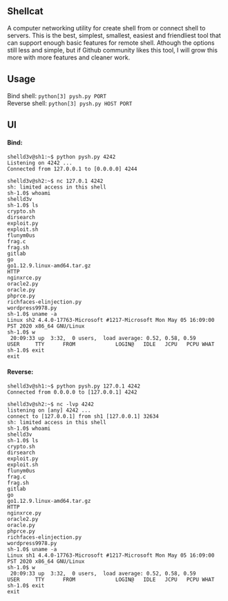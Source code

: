 ## Shellcat
A computer networking utility for create shell from or connect shell to servers. 
This is the best, simplest, smallest, easiest and friendliest tool that can support
enough basic features for remote shell. Athough the options still less and simple, but if 
Github community likes this tool, I will grow this more with more features and cleaner
work.

## Usage
Bind shell: `python[3] pysh.py PORT`  
Reverse shell: `python[3] pysh.py HOST PORT`

## UI
#### Bind:
```shell
shelld3v@sh1:~$ python pysh.py 4242
Listening on 4242 ...
Connected from 127.0.0.1 to [0.0.0.0] 4244
```
```shell
shelld3v@sh2:~$ nc 127.0.1 4242
sh: limited access in this shell
sh-1.0$ whoami
shelld3v
sh-1.0$ ls
crypto.sh
dirsearch
exploit.py
exploit.sh
flunym0us
frag.c
frag.sh
gitlab
go
go1.12.9.linux-amd64.tar.gz
HTTP
nginxrce.py
oracle2.py
oracle.py
phprce.py
richfaces-elinjection.py
wordpress9978.py
sh-1.0$ uname -a
Linux sh2 4.4.0-17763-Microsoft #1217-Microsoft Mon May 05 16:09:00 PST 2020 x86_64 GNU/Linux
sh-1.0$ w
 20:09:33 up  3:32,  0 users,  load average: 0.52, 0.58, 0.59
USER     TTY      FROM             LOGIN@   IDLE   JCPU   PCPU WHAT
sh-1.0$ exit
exit
```
#### Reverse:
```shell
shelld3v@sh1:~$ python pysh.py 127.0.1 4242
Connected from 0.0.0.0 to [127.0.0.1] 4242
```
```shell
shelld3v@sh2:~$ nc -lvp 4242
listening on [any] 4242 ...
connect to [127.0.0.1] from sh1 [127.0.0.1] 32634
sh: limited access in this shell
sh-1.0$ whoami
shelld3v
sh-1.0$ ls
crypto.sh
dirsearch
exploit.py
exploit.sh
flunym0us
frag.c
frag.sh
gitlab
go
go1.12.9.linux-amd64.tar.gz
HTTP
nginxrce.py
oracle2.py
oracle.py
phprce.py
richfaces-elinjection.py
wordpress9978.py
sh-1.0$ uname -a
Linux sh1 4.4.0-17763-Microsoft #1217-Microsoft Mon May 05 16:09:00 PST 2020 x86_64 GNU/Linux
sh-1.0$ w
 20:09:33 up  3:32,  0 users,  load average: 0.52, 0.58, 0.59
USER     TTY      FROM             LOGIN@   IDLE   JCPU   PCPU WHAT
sh-1.0$ exit
exit
```
